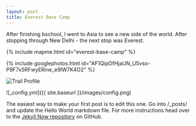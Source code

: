 ```yaml
---
layout: post
title: Everest Base Camp
---
```


After finishing bschool, I went to Asia to see a new side of the world. After stopping through New Delhi - the next stop was Everest.

{% include mapme.html id="everest-base-camp" %}

{% include googlephotos.html id="AF1QipOfHjaUN_U5vso-P9F7x5RFwyERnw_e9lW7K4O2" %}

<img src="https://photos.google.com/photo/AF1QipOfHjaUN_U5vso-P9F7x5RFwyERnw_e9lW7K4O2" alt="Trail Profile">

![_config.yml]({{ site.baseurl }}/images/config.png)


The easiest way to make your first post is to edit this one. Go into /_posts/ and update the Hello World markdown file. For more instructions head over to the [Jekyll Now repository](https://github.com/barryclark/jekyll-now) on GitHub.

